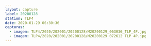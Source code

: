 ```yaml
---
layout: capture
label: 20200128
station: TLP4
date: 2020-01-29 06:30:36
capturas:
  - imagem: TLP4/2020/202001/20200128/M20200129_063036_TLP_4P.jpg
  - imagem: TLP4/2020/202001/20200128/M20200129_072612_TLP_4P.jpg
---
```

